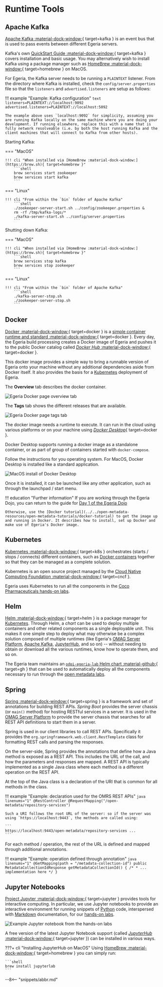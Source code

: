 <!-- SPDX-License-Identifier: CC-BY-4.0 -->
<!-- Copyright Contributors to the Egeria project 2020. -->

# Runtime Tools

## Apache Kafka

[Apache Kafka :material-dock-window:](https://kafka.apache.org){ target=kafka } is an event bus that is used to pass events between different Egeria servers.

Kafka's own [QuickStart Guide :material-dock-window:](https://kafka.apache.org/quickstart){ target=kafka } covers installation and basic usage. You may alternatively wish to install Kafka using a package manager such as [HomeBrew :material-dock-window:](https://brew.sh){ target=homebrew } on MacOS.

For Egeria, the Kafka server needs to be running a `PLAINTEXT` listener. From the directory where Kafka is installed, check the `config/server.properties` file so that the `listeners` and `advertised.listeners` are setup as follows:

!!! example "Example: Kafka configuration"
    ```text
    listeners=PLAINTEXT://localhost:9092
    advertised.listeners=PLAINTEXT://localhost:5092
    ```

    The example above uses `localhost:9092` for simplicity, assuming you are running Kafka locally on the same machine where you are doing your development. If running elsewhere, replace this with a name that is fully network resolveable (i.e. by both the host running Kafka and the client machines that will connect to Kafka from other hosts).

Starting Kafka:

=== "MacOS"

    !!! cli "When installed via [HomeBrew :material-dock-window:](https://brew.sh){ target=homebrew }"
        ```shell
        brew services start zookeeper
        brew services start kafka
        ```

=== "Linux"

    !!! cli "From within the `bin` folder of Apache Kafka"
        ```shell
        ./zookeeper-server-start.sh ../config/zookeeper.properties &
        rm -rf /tmp/kafka-logs/*
        ./kafka-server-start.sh ../config/server.properties
        ```

Shutting down Kafka:

=== "MacOS"

    !!! cli "When installed via [HomeBrew :material-dock-window:](https://brew.sh){ target=homebrew }"
        ```shell
        brew services stop kafka
        brew services stop zookeeper
        ```

=== "Linux"

    !!! cli "From within the `bin` folder of Apache Kafka"
        ```shell
        ./kafka-server-stop.sh
        ./zookeeper-server-stop.sh
        ```

## Docker

[Docker :material-dock-window:](https://www.docker.com){ target=docker } is a [simple container runtime and standard :material-dock-window:](https://www.docker.com/why-docker){ target=docker }. Every day, the Egeria build processing creates a Docker image of Egeria and pushes it to the public Docker catalog called [*Docker Hub* :material-dock-window:](https://hub.docker.com/r/odpi/egeria){ target=docker }.

This docker image provides a simple way to bring a runnable version of Egeria onto your machine without any additional dependencies aside from Docker itself. It also provides the basis for a [Kubernetes](#kubernetes) deployment of Egeria.

The **Overview** tab describes the docker container.

![Egeria Docker page overview tab](../../education/tutorials/docker-tutorial/egeria-docker-page-overview.png)

The **Tags** tab shows the different releases that are available.

![Egeria Docker page tags tab](../../education/tutorials/docker-tutorial/egeria-docker-page-tags.png)

The docker image needs a runtime to execute. It can run in the cloud using various platforms or on your machine using [*Docker Desktop*](https://www.docker.com/products/docker-desktop){ target=docker }.

Docker Desktop supports running a docker image as a standalone container, or as part of group of containers started with `docker-compose`.

Follow the instructions for you operating system. For MacOS, Docker Desktop is installed like a standard application.

![MacOS install of Docker Desktop](../../education/tutorials/docker-tutorial/docker-desktop-install.png)

Once it is installed, it can be launched like any other application, such as through the launchpad / start menu.

!!! education "Further information"
    If you are working through the Egeria Dojo, you can return to the guide for [Day 1 of the Egeria Dojo](/getting-started/dojo/1/egeria-dojo-day-1-3-1-1-platform-set-up-prerequisites)

    Otherwise, use the [Docker tutorial](../../open-metadata-resources/open-metadata-tutorials/docker-tutorial) to get the image up and running in Docker. It describes how to install, set up Docker and make use of Egeria's Docker image.

## Kubernetes

[Kubernetes :material-dock-window:](https://kubernetes.io/){ target=k8s } orchestrates (starts / stops / connects) different containers, such as [Docker containers](#docker) together so that they can be managed as a complete solution.

Kubernetes is an open source project managed by the [Cloud Native Computing Foundation :material-dock-window:](https://www.cncf.io/){ target=cncf }.

Egeria uses Kubernetes to run all the components in the [Coco Pharmaceuticals hands-on labs](/education/open-metadata-labs/overview).

## Helm

[Helm :material-dock-window:](https://helm.sh){ target=helm } is a package manager for [Kubernetes](#kubernetes). Through Helm, a *chart* can be used to deploy multiple containers and other related components as a single deployable unit. This makes it one simple step to deploy what may otherwise be a complex solution composed of multiple runtimes (like Egeria's [OMAG Server Platform](/concepts/omag-server-platform), [Apache Kafka](#apache-kafka), [JupyterHub](#jupyter-notebooks), and so on) -- without needing to obtain or download all the various runtimes, know how to operate them, and so on.

The Egeria team maintains an [`odpi-egeria-lab` Helm chart :material-github:](https://github.com/odpi/egeria-charts){ target=gh } that can be used to automatically deploy all the components necessary to run through the [open metadata labs](/education/open-metadata-labs/overview).

## Spring

[Spring :material-dock-window:](https://spring.io/){ target=spring } is a framework and set of annotations for building REST APIs. *Spring Boot* provides the server chassis (or `main()` method) for hosting RESTful services in a server. It is used in the [OMAG Server Platform](/concepts/omag-server-platform) to provide the server chassis that searches for all REST API definitions to start them in a server.

Spring is used in our client libraries to call REST APIs. Specifically it provides the `org.springframework.web.client.RestTemplate` class for formatting REST calls and parsing the responses.

On the server-side, Spring provides the annotations that define how a Java method is exposed as a REST API. This includes the URL of the call, and how the parameters and responses are mapped. A REST API is typically implemented as a single Java class where each method is a different operation on the REST API.

At the top of the Java class is a declaration of the URI that is common for all methods in the class.

!!! example "Example: declaration used for the OMRS REST APIs"
    ```java linenums="1"
    @RestController
    @RequestMapping("/open-metadata/repository-services")
    ```

    Such a URI follows the root URL of the server: so if the server was using `https://localhost:9443`, the methods are called using:

    ```
    https://localhost:9443/open-metadata/repository-services ...
    ```

For each method / operation, the rest of the URL is defined and mapped through additional annotations.

!!! example "Example: operation defined through annotation"
    ```java linenums="1"
    @GetMapping(path = "/metadata-collection-id")
    public MetadataCollectionIdResponse getMetadataCollectionId()
    {
       /*
        * ... implementation here
        */
    }
    ```

## Jupyter Notebooks

[Project Jupyter :material-dock-window:](https://jupyter.org){ target=jupyter } provides tools for interactive computing. In particular, we use Jupyter notebooks to provide an interactive environment for running snippets of [Python](/guides/developer/languages/#python) code, interspersed with [Markdown](/guides/developer/languages/#markdown) documentation, for our [hands-on labs](/education/open-metadata-labs).

![Example Jupyter notebook from the hands-on labs](../../education/tutorials/jupyter-tutorial/jupyter-notebook-browser-window.png)

A free version of the latest Jupyter Notebook support (called [*JupyterHub* :material-dock-window:](https://jupyter.org/hub){ target=jupyter }) can be installed in various ways.

???+ cli "Installing JupyterHub on MacOS"
    Using [HomeBrew :material-dock-window:](https://brew.sh){ target=homebrew } you can simply run:

    ```shell
    brew install jupyterlab
    ```

--8<-- "snippets/abbr.md"
